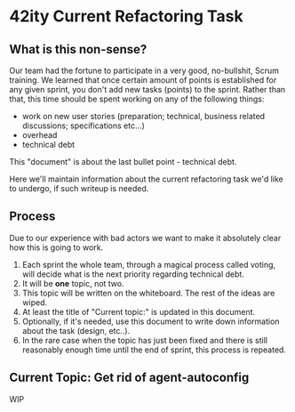 # 42ity Current Refactoring Task

## What is this non-sense?

Our team had the fortune to participate in a very good, no-bullshit, Scrum
training.  We learned that once certain amount of points is established for any
given sprint, you don't add new tasks (points) to the sprint. Rather than that,
this time should be spent working on any of the following things:

* work on new user stories (preparation; technical, business related
discussions; specifications etc...) 
* overhead 
* technical debt

This "document" is about the last bullet point - technical debt. 

Here we'll maintain information about the current refactoring task we'd like to
undergo, if such writeup is needed.

## Process

Due to our experience with bad actors we want to make it absolutely clear how
this is going to work. 

1. Each sprint the whole team, through a magical process called voting, will
decide what is the next priority regarding technical debt. 
2. It will be **one** topic, not two.
3. This topic will be written on the whiteboard. The rest of the ideas are wiped.
4. At least the title of "Current topic:" is updated in this document.
5. Optionally, if it's needed, use this document to write down information
about the task (design, etc..).
6. In the rare case when the topic has just been fixed and there is still
reasonably enough time until the end of sprint, this process is repeated.

## Current Topic: Get rid of agent-autoconfig
WIP

